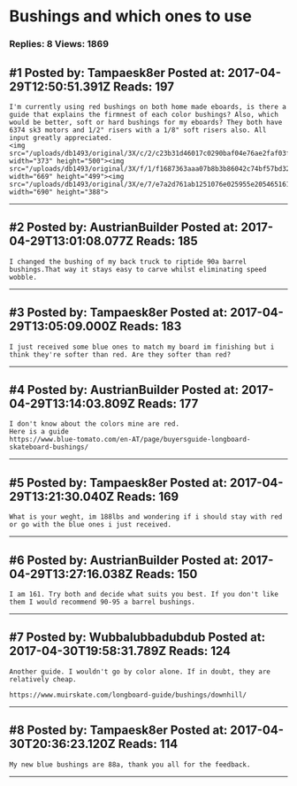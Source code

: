 # Bushings and which ones to use

### Replies: 8 Views: 1869

## \#1 Posted by: Tampaesk8er Posted at: 2017-04-29T12:50:51.391Z Reads: 197

```
I'm currently using red bushings on both home made eboards, is there a guide that explains the firmnest of each color bushings? Also, which would be better, soft or hard bushings for my eboards? They both have 6374 sk3 motors and 1/2" risers with a 1/8" soft risers also. All input greatly appreciated.
<img src="/uploads/db1493/original/3X/c/2/c23b31d46017c0290baf04e76ae2faf03f4de665.JPG" width="373" height="500"><img src="/uploads/db1493/original/3X/f/1/f1687363aaa07b8b3b86042c74bf57bd3257d9f4.jpeg" width="669" height="499"><img src="/uploads/db1493/original/3X/e/7/e7a2d761ab1251076e025955e20546516127dda3.jpeg" width="690" height="388">
```

---
## \#2 Posted by: AustrianBuilder Posted at: 2017-04-29T13:01:08.077Z Reads: 185

```
I changed the bushing of my back truck to riptide 90a barrel bushings.That way it stays easy to carve whilst eliminating speed wobble.
```

---
## \#3 Posted by: Tampaesk8er Posted at: 2017-04-29T13:05:09.000Z Reads: 183

```
I just received some blue ones to match my board im finishing but i think they're softer than red. Are they softer than red?
```

---
## \#4 Posted by: AustrianBuilder Posted at: 2017-04-29T13:14:03.809Z Reads: 177

```
I don't know about the colors mine are red. 
Here is a guide
https://www.blue-tomato.com/en-AT/page/buyersguide-longboard-skateboard-bushings/
```

---
## \#5 Posted by: Tampaesk8er Posted at: 2017-04-29T13:21:30.040Z Reads: 169

```
What is your weght, im 188lbs and wondering if i should stay with red or go with the blue ones i just received.
```

---
## \#6 Posted by: AustrianBuilder Posted at: 2017-04-29T13:27:16.038Z Reads: 150

```
I am 161. Try both and decide what suits you best. If you don't like them I would recommend 90-95 a barrel bushings.
```

---
## \#7 Posted by: Wubbalubbadubdub Posted at: 2017-04-30T19:58:31.789Z Reads: 124

```
Another guide. I wouldn't go by color alone. If in doubt, they are relatively cheap. 

https://www.muirskate.com/longboard-guide/bushings/downhill/
```

---
## \#8 Posted by: Tampaesk8er Posted at: 2017-04-30T20:36:23.120Z Reads: 114

```
My new blue bushings are 88a, thank you all for the feedback.
```

---
